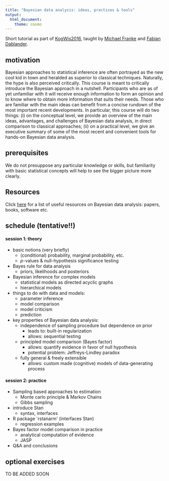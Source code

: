 ```yaml
---
title: "Bayesian data analysis: ideas, practices & tools"
output:
  html_document:
    theme: cosmo
---
```


Short tutorial as part of [KogWis2016](http://kogwis2016.spatial-cognition.de), taught by [Michael Franke](http://www.sfs.uni-tuebingen.de/~mfranke/) and [Fabian Dablander](https://twitter.com/fdabl).

## motivation

Bayesian approaches to statistical inference are often portrayed as the new cool kid in town
and heralded as superior to classical techniques. Naturally, the hype is also perceived
critically. This course is meant to critically introduce the Bayesian approach in a
nutshell. Participants who are as of yet unfamiliar with it will receive enough information to
form an opinion and to know where to obtain more information that suits their needs. Those who
are familiar with the main ideas can benefit from a concise rundown of the most important
recent developments. In particular, this course will do two things: (i) on the conceptual
level, we provide an overview of the main ideas, advantages, and challenges of Bayesian data
analysis, in direct comparison to classical approaches; (ii) on a practical level, we give an
executive summary of some of the most recent and convenient tools for hands-on Bayesian data
analysis.

## prerequisites

We do not presuppose any particular knowledge or skills, but familiarity with basic statistical
concepts will help to see the bigger picture more clearly. 

## Resources

Click [here](http://michael-franke.github.io/KogWis2016_bda_tutorial/resources.html) for a list of useful resources on Bayesian data analysis: papers, books, software etc.

## schedule (tentative!!)

#### session 1: theory

- basic notions (very briefly)
    - (conditional) probability, marginal probability, etc.
    - $p$-values & null-hypothesis significance testing
- Bayes rule for data analysis
    - priors, likelihoods and posteriors
- Bayesian inference for complex models
    - statistical models as directed acyclic graphs
    - hierarchical models
- things to do with data and models:
    - parameter inference
    - model comparison 
    - model criticism
    - prediction
- key properties of Bayesian data analysis:
    - independence of sampling procedure but dependence on prior
        - leads to: built-in regularization
        - allows: sequential testing
    -  principled model comparison (Bayes factor)
        - allows: quantify evidence in favor of null hypothesis
        - potential problem: Jeffreys-Lindley paradox
    - fully general \& freely extensible
        - allows: custom made (cognitive) models of data-generating process

#### session 2: practice
- Sampling based approaches to estimation
    - Monte carlo principle & Markov Chains
    - Gibbs sampling
- introduce Stan
    - syntax, interfaces
- R package `rstanarm' (interfaces Stan)
    - regression examples
- Bayes factor model comparison in practice
    - analytical computation of evidence
    - JASP
- Q\&A and conclusions

## optional exercises

TO BE ADDED SOON  
